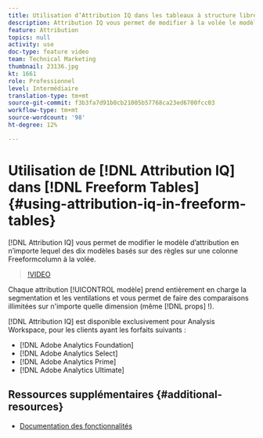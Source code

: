 ```yaml
---
title: Utilisation d’Attribution IQ dans les tableaux à structure libre
description: Attribution IQ vous permet de modifier à la volée le modèle d’attribution en l’un des dix modèles basés sur des règles sur une colonne à structure libre.
feature: Attribution
topics: null
activity: use
doc-type: feature video
team: Technical Marketing
thumbnail: 23136.jpg
kt: 1661
role: Professionnel
level: Intermédiaire
translation-type: tm+mt
source-git-commit: f3b3fa7d91b0cb21005b57768ca23ed6700fcc03
workflow-type: tm+mt
source-wordcount: '98'
ht-degree: 12%

---
```



# Utilisation de [!DNL Attribution IQ] dans [!DNL Freeform Tables] {#using-attribution-iq-in-freeform-tables}

[!DNL Attribution IQ] vous permet de modifier le   modèle d’attribution en n’importe lequel des dix modèles basés sur des règles sur une colonne   Freeformcolumn à la volée.

>[!VIDEO](https://video.tv.adobe.com/v/23136/?quality=12)

Chaque attribution [!UICONTROL modèle] prend entièrement en charge la segmentation et les ventilations et vous permet de faire des comparaisons illimitées sur n&#39;importe quelle dimension (même [!DNL props] !).

[!DNL Attribution IQ] est disponible exclusivement pour Analysis Workspace, pour les clients ayant les forfaits suivants :

* [!DNL Adobe Analytics Foundation]
* [!DNL Adobe Analytics Select]
* [!DNL Adobe Analytics Prime]
* [!DNL Adobe Analytics Ultimate]

## Ressources supplémentaires {#additional-resources}

* [Documentation des fonctionnalités](https://marketing.adobe.com/resources/help/fr_FR/analytics/analysis-workspace/attribution.html)